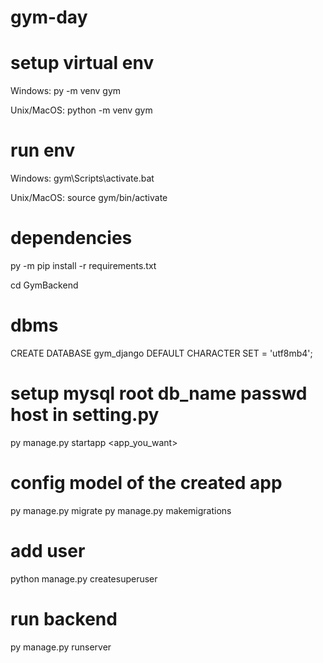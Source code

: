 # gym-day

# setup virtual env
Windows:
py -m venv gym

Unix/MacOS:
python -m venv gym

# run env
Windows:
gym\Scripts\activate.bat

Unix/MacOS:
source gym/bin/activate

# dependencies
py -m pip install -r requirements.txt

cd GymBackend

# dbms
CREATE DATABASE gym_django
    DEFAULT CHARACTER SET = 'utf8mb4';

# setup mysql root db_name passwd host in setting.py
py manage.py startapp <app_you_want>

# config model of the created app
py manage.py migrate
py manage.py makemigrations

# add user
python manage.py createsuperuser

# run backend
py manage.py runserver
